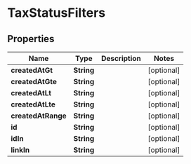 

# TaxStatusFilters


## Properties

| Name | Type | Description | Notes |
|------------ | ------------- | ------------- | -------------|
|**createdAtGt** | **String** |  |  [optional] |
|**createdAtGte** | **String** |  |  [optional] |
|**createdAtLt** | **String** |  |  [optional] |
|**createdAtLte** | **String** |  |  [optional] |
|**createdAtRange** | **String** |  |  [optional] |
|**id** | **String** |  |  [optional] |
|**idIn** | **String** |  |  [optional] |
|**linkIn** | **String** |  |  [optional] |



